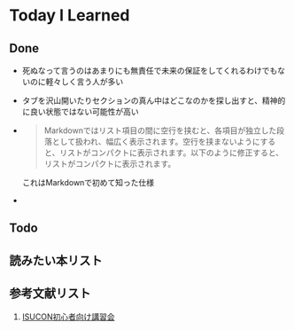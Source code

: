 # Today I Learned

## Done
- 死ぬなって言うのはあまりにも無責任で未来の保証をしてくれるわけでもないのに軽々しく言う人が多い
- タブを沢山開いたりセクションの真ん中はどこなのかを探し出すと、精神的に良い状態ではない可能性が高い
- >Markdownではリスト項目の間に空行を挟むと、各項目が独立した段落として扱われ、幅広く表示されます。空行を挟まないようにすると、リストがコンパクトに表示されます。以下のように修正すると、リストがコンパクトに表示されます。
  
  これはMarkdownで初めて知った仕様
- 

## Todo

## 読みたい本リスト

## 参考文献リスト
1. [ISUCON初心者向け講習会](https://isucon-workshop.trap.show/)